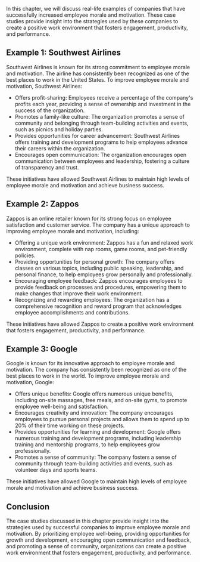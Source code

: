 
In this chapter, we will discuss real-life examples of companies that have successfully increased employee morale and motivation. These case studies provide insight into the strategies used by these companies to create a positive work environment that fosters engagement, productivity, and performance.

Example 1: Southwest Airlines
-----------------------------

Southwest Airlines is known for its strong commitment to employee morale and motivation. The airline has consistently been recognized as one of the best places to work in the United States. To improve employee morale and motivation, Southwest Airlines:

* Offers profit-sharing: Employees receive a percentage of the company's profits each year, providing a sense of ownership and investment in the success of the organization.
* Promotes a family-like culture: The organization promotes a sense of community and belonging through team-building activities and events, such as picnics and holiday parties.
* Provides opportunities for career advancement: Southwest Airlines offers training and development programs to help employees advance their careers within the organization.
* Encourages open communication: The organization encourages open communication between employees and leadership, fostering a culture of transparency and trust.

These initiatives have allowed Southwest Airlines to maintain high levels of employee morale and motivation and achieve business success.

Example 2: Zappos
-----------------

Zappos is an online retailer known for its strong focus on employee satisfaction and customer service. The company has a unique approach to improving employee morale and motivation, including:

* Offering a unique work environment: Zappos has a fun and relaxed work environment, complete with nap rooms, game rooms, and pet-friendly policies.
* Providing opportunities for personal growth: The company offers classes on various topics, including public speaking, leadership, and personal finance, to help employees grow personally and professionally.
* Encouraging employee feedback: Zappos encourages employees to provide feedback on processes and procedures, empowering them to make changes that improve their work environment.
* Recognizing and rewarding employees: The organization has a comprehensive recognition and reward program that acknowledges employee accomplishments and contributions.

These initiatives have allowed Zappos to create a positive work environment that fosters engagement, productivity, and performance.

Example 3: Google
-----------------

Google is known for its innovative approach to employee morale and motivation. The company has consistently been recognized as one of the best places to work in the world. To improve employee morale and motivation, Google:

* Offers unique benefits: Google offers numerous unique benefits, including on-site massages, free meals, and on-site gyms, to promote employee well-being and satisfaction.
* Encourages creativity and innovation: The company encourages employees to pursue personal projects and allows them to spend up to 20% of their time working on these projects.
* Provides opportunities for learning and development: Google offers numerous training and development programs, including leadership training and mentorship programs, to help employees grow professionally.
* Promotes a sense of community: The company fosters a sense of community through team-building activities and events, such as volunteer days and sports teams.

These initiatives have allowed Google to maintain high levels of employee morale and motivation and achieve business success.

Conclusion
----------

The case studies discussed in this chapter provide insight into the strategies used by successful companies to improve employee morale and motivation. By prioritizing employee well-being, providing opportunities for growth and development, encouraging open communication and feedback, and promoting a sense of community, organizations can create a positive work environment that fosters engagement, productivity, and performance.


